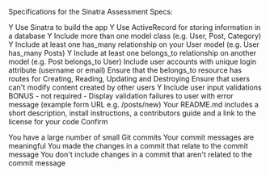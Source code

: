 Specifications for the Sinatra Assessment
Specs:

 Y Use Sinatra to build the app
 Y Use ActiveRecord for storing information in a database
 Y Include more than one model class (e.g. User, Post, Category)
 Y Include at least one has_many relationship on your User model (e.g. User has_many Posts)
 Y Include at least one belongs_to relationship on another model (e.g. Post belongs_to User)
 Include user accounts with unique login attribute (username or email)
 Ensure that the belongs_to resource has routes for Creating, Reading, Updating and Destroying
 Ensure that users can't modify content created by other users
 Y Include user input validations
 BONUS - not required - Display validation failures to user with error message (example form URL e.g. /posts/new)
 Your README.md includes a short description, install instructions, a contributors guide and a link to the license for your code
Confirm

 You have a large number of small Git commits
 Your commit messages are meaningful
 You made the changes in a commit that relate to the commit message
 You don't include changes in a commit that aren't related to the commit message
